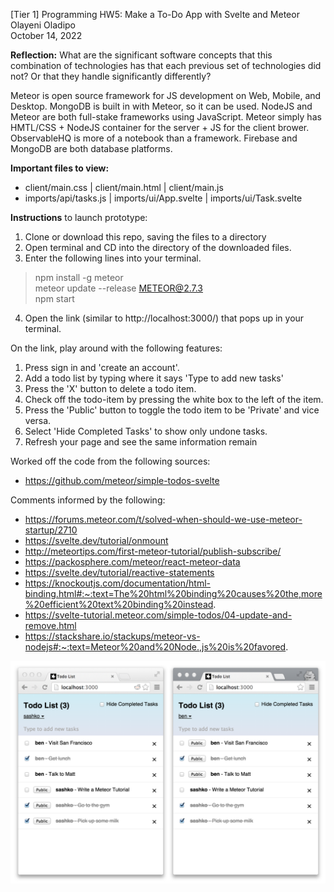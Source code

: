 [Tier 1] Programming HW5: Make a To-Do App with Svelte and Meteor <br />
Olayeni Oladipo <br />
October 14, 2022 <br />

**Reflection:** What are the significant software concepts that this combination of technologies has that each previous set of technologies did not? Or that they handle significantly differently?

Meteor is open source framework for JS development on Web, Mobile, and Desktop. MongoDB is built in with Meteor, so it can be used. NodeJS and Meteor are both full-stake frameworks using JavaScript. Meteor simply has HMTL/CSS + NodeJS container for the server + JS for the client brower. ObservableHQ is more of a notebook than a framework. Firebase and MongoDB are both database platforms.

**Important files to view:** 
- client/main.css | client/main.html | client/main.js
- imports/api/tasks.js | imports/ui/App.svelte | imports/ui/Task.svelte

**Instructions** to launch prototype:

1) Clone or download this repo, saving the files to a directory
2) Open terminal and CD into the directory of the downloaded files.
3) Enter the following lines into your terminal.
> npm install -g meteor <br />
> meteor update --release METEOR@2.7.3 <br />
> npm start <br />
4) Open the link (similar to http://localhost:3000/) that pops up in your terminal.

On the link, play around with the following features: <br />
1) Press sign in and 'create an account'.
2) Add a todo list by typing where it says 'Type to add new tasks'
3) Press the 'X' button to delete a todo item.
4) Check off the todo-item by pressing the white box to the left of the item.
5) Press the 'Public' button to toggle the todo item to be 'Private' and vice versa.
4) Select 'Hide Completed Tasks' to show only undone tasks.
7) Refresh your page and see the same information remain

Worked off the code from the following sources:
- https://github.com/meteor/simple-todos-svelte


Comments informed by the following:
- https://forums.meteor.com/t/solved-when-should-we-use-meteor-startup/2710 </br>
- https://svelte.dev/tutorial/onmount </br>
- http://meteortips.com/first-meteor-tutorial/publish-subscribe/ </br>
- https://packosphere.com/meteor/react-meteor-data </br>
- https://svelte.dev/tutorial/reactive-statements </br>
- https://knockoutjs.com/documentation/html-binding.html#:~:text=The%20html%20binding%20causes%20the,more%20efficient%20text%20binding%20instead. </br>
- https://svelte-tutorial.meteor.com/simple-todos/04-update-and-remove.html </br>
- https://stackshare.io/stackups/meteor-vs-nodejs#:~:text=Meteor%20and%20Node.,js%20is%20favored. 

![screenshot](screenshot.png)
